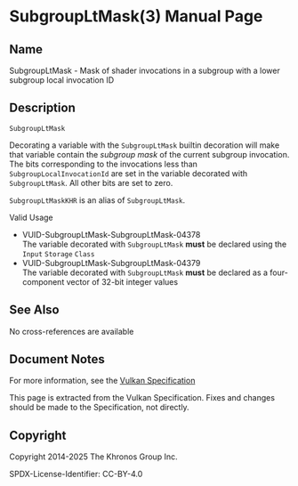# SubgroupLtMask(3) Manual Page

## Name

SubgroupLtMask - Mask of shader invocations in a subgroup with a lower subgroup local invocation ID



## [](#_description)Description

`SubgroupLtMask`

Decorating a variable with the `SubgroupLtMask` builtin decoration will make that variable contain the *subgroup mask* of the current subgroup invocation. The bits corresponding to the invocations less than `SubgroupLocalInvocationId` are set in the variable decorated with `SubgroupLtMask`. All other bits are set to zero.

`SubgroupLtMaskKHR` is an alias of `SubgroupLtMask`.

Valid Usage

- [](#VUID-SubgroupLtMask-SubgroupLtMask-04378)VUID-SubgroupLtMask-SubgroupLtMask-04378  
  The variable decorated with `SubgroupLtMask` **must** be declared using the `Input` `Storage` `Class`
- [](#VUID-SubgroupLtMask-SubgroupLtMask-04379)VUID-SubgroupLtMask-SubgroupLtMask-04379  
  The variable decorated with `SubgroupLtMask` **must** be declared as a four-component vector of 32-bit integer values

## [](#_see_also)See Also

No cross-references are available

## [](#_document_notes)Document Notes

For more information, see the [Vulkan Specification](https://registry.khronos.org/vulkan/specs/latest/html/vkspec.html#SubgroupLtMask)

This page is extracted from the Vulkan Specification. Fixes and changes should be made to the Specification, not directly.

## [](#_copyright)Copyright

Copyright 2014-2025 The Khronos Group Inc.

SPDX-License-Identifier: CC-BY-4.0